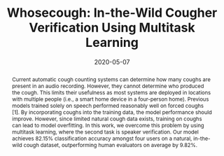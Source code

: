 ---
title: 'Whosecough: In-the-Wild Cougher Verification Using Multitask Learning'
authors: [whitehill, garison, patel]
conference: IEEE International Conference on Acoustics, Speech and Signal Processing (ICASSP), 2020
date: 2020-05-07
pdf: /pdfs/Whosecough.pdf
thumbnail: /images/pubs/whosecough.png
caption: Whosecough uses a patient's unique cough signature to determine when someone who coughs, who is coughing.
citation: |
  Whitehill, Matt, Jake Garrison, and Shwetak Patel. "Whosecough: In-the-Wild Cougher Verification Using Multitask Learning." ICASSP 2020-2020 IEEE International Conference on Acoustics, Speech and Signal Processing (ICASSP). IEEE, 2020.
abstract: |
  Current automatic cough counting systems can determine how many coughs are present in an audio recording. However, they cannot determine who produced the cough. This limits their usefulness as most systems are deployed in locations with multiple people (i.e., a smart home device in a four-person home). Previous models trained solely on speech performed reasonably well on forced coughs [1]. By incorporating coughs into the training data, the model performance should improve. However, since limited natural cough data exists, training on coughs can lead to model overfitting. In this work, we overcome this problem by using multitask learning, where the second task is speaker verification. Our model achieves 82.15% classification accuracy amongst four users on a natural, in-the-wild cough dataset, outperforming human evaluators on average by 9.82%.
bibtex: |
  @INPROCEEDINGS{9053268,
  author={M. {Whitehill} and J. {Garrison} and S. {Patel}},
  booktitle={ICASSP 2020 - 2020 IEEE International Conference on Acoustics, Speech and Signal Processing (ICASSP)}, 
  title={Whosecough: In-the-Wild Cougher Verification Using Multitask Learning}, 
  year={2020},
  volume={},
  number={},
  pages={896-900}
  }
---